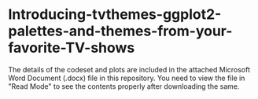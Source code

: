 # Introducing-tvthemes-ggplot2-palettes-and-themes-from-your-favorite-TV-shows

The details of the codeset and plots are included in the attached Microsoft Word Document (.docx) file in this repository. 
You need to view the file in "Read Mode" to see the contents properly after downloading the same.
